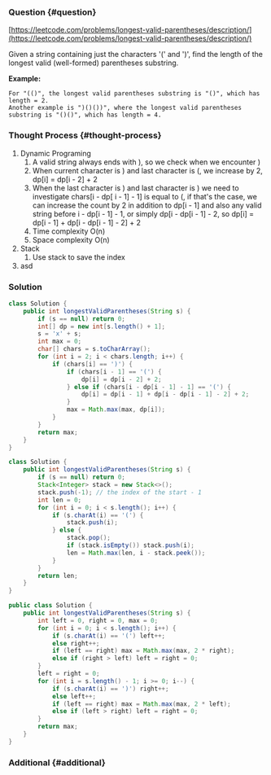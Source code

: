 ### Question {#question}

[https://leetcode.com/problems/longest-valid-parentheses/description/](https://leetcode.com/problems/longest-valid-parentheses/description/)

Given a string containing just the characters '\(' and '\)', find the length of the longest valid \(well-formed\) parentheses substring.

**Example:**

```
For "(()", the longest valid parentheses substring is "()", which has length = 2.
Another example is ")()())", where the longest valid parentheses substring is "()()", which has length = 4.
```

### Thought Process {#thought-process}

1. Dynamic Programing
   1. A valid string always ends with \), so we check when we encounter \)
   2. When current character is \) and last character is \(, we increase by 2, dp\[i\] = dp\[i - 2\] + 2
   3. When the last character is \) and last character is \) we need to investigate chars\[i - dp\[ i - 1\] - 1\] is equal to \(, if that's the case, we can increase the count by 2 in addition to dp\[i - 1\] and also any valid string before i - dp\[i - 1\] - 1, or simply dp\[i - dp\[i - 1\] - 2, so dp\[i\] = dp\[i - 1\] + dp\[i - dp\[i - 1\] - 2\] + 2
   4. Time complexity O\(n\)
   5. Space complexity O\(n\)
2. Stack
   1. Use stack to save the index 
3. asd

### Solution

```java
class Solution {
    public int longestValidParentheses(String s) {
        if (s == null) return 0;
        int[] dp = new int[s.length() + 1];
        s = 'x' + s;
        int max = 0;
        char[] chars = s.toCharArray();
        for (int i = 2; i < chars.length; i++) {
            if (chars[i] == ')') {
                if (chars[i - 1] == '(') {
                    dp[i] = dp[i - 2] + 2;
                } else if (chars[i - dp[i - 1] - 1] == '(') {
                    dp[i] = dp[i - 1] + dp[i - dp[i - 1] - 2] + 2;
                }
                max = Math.max(max, dp[i]);
            }
        }
        return max;
    }
}
```

```java
class Solution {
    public int longestValidParentheses(String s) {
        if (s == null) return 0;
        Stack<Integer> stack = new Stack<>();
        stack.push(-1); // the index of the start - 1
        int len = 0;
        for (int i = 0; i < s.length(); i++) {
            if (s.charAt(i) == '(') {
                stack.push(i);
            } else {
                stack.pop();
                if (stack.isEmpty()) stack.push(i);
                len = Math.max(len, i - stack.peek());
            }
        }
        return len;
    }
}
```

```java
public class Solution {
    public int longestValidParentheses(String s) {
        int left = 0, right = 0, max = 0;
        for (int i = 0; i < s.length(); i++) {
            if (s.charAt(i) == '(') left++;
            else right++;
            if (left == right) max = Math.max(max, 2 * right);
            else if (right > left) left = right = 0;
        }
        left = right = 0;
        for (int i = s.length() - 1; i >= 0; i--) {
            if (s.charAt(i) == ')') right++;
            else left++;
            if (left == right) max = Math.max(max, 2 * left);
            else if (left > right) left = right = 0;
        }
        return max;
    }
}
```

### Additional {#additional}



